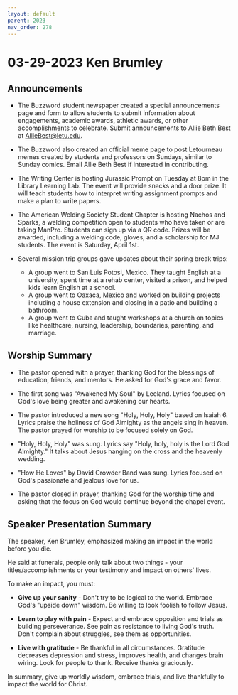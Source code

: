 ```yaml
---
layout: default
parent: 2023
nav_order: 278
---
```


# 03-29-2023 Ken Brumley



## Announcements

- The Buzzword student newspaper created a special announcements page and form to allow students to submit information about engagements, academic awards, athletic awards, or other accomplishments to celebrate. Submit announcements to Allie Beth Best at AllieBest@letu.edu. 

- The Buzzword also created an official meme page to post Letourneau memes created by students and professors on Sundays, similar to Sunday comics. Email Allie Beth Best if interested in contributing.

- The Writing Center is hosting Jurassic Prompt on Tuesday at 8pm in the Library Learning Lab. The event will provide snacks and a door prize. It will teach students how to interpret writing assignment prompts and make a plan to write papers. 

- The American Welding Society Student Chapter is hosting Nachos and Sparks, a welding competition open to students who have taken or are taking ManPro. Students can sign up via a QR code. Prizes will be awarded, including a welding code, gloves, and a scholarship for MJ students. The event is Saturday, April 1st.

- Several mission trip groups gave updates about their spring break trips:
  - A group went to San Luis Potosi, Mexico. They taught English at a university, spent time at a rehab center, visited a prison, and helped kids learn English at a school.
  - A group went to Oaxaca, Mexico and worked on building projects including a house extension and closing in a patio and building a bathroom.
  - A group went to Cuba and taught workshops at a church on topics like healthcare, nursing, leadership, boundaries, parenting, and marriage.


## Worship Summary

- The pastor opened with a prayer, thanking God for the blessings of education, friends, and mentors. He asked for God's grace and favor.

- The first song was "Awakened My Soul" by Leeland. Lyrics focused on God's love being greater and awakening our hearts. 

- The pastor introduced a new song "Holy, Holy, Holy" based on Isaiah 6. Lyrics praise the holiness of God Almighty as the angels sing in heaven. The pastor prayed for worship to be focused solely on God. 

- "Holy, Holy, Holy" was sung. Lyrics say "Holy, holy, holy is the Lord God Almighty." It talks about Jesus hanging on the cross and the heavenly wedding. 

- "How He Loves" by David Crowder Band was sung. Lyrics focused on God's passionate and jealous love for us.

- The pastor closed in prayer, thanking God for the worship time and asking that the focus on God would continue beyond the chapel event.


## Speaker Presentation Summary

The speaker, Ken Brumley, emphasized making an impact in the world before you die. 

He said at funerals, people only talk about two things - your titles/accomplishments or your testimony and impact on others' lives.

To make an impact, you must:

- **Give up your sanity** - Don't try to be logical to the world. Embrace God's "upside down" wisdom. Be willing to look foolish to follow Jesus. 

- **Learn to play with pain** - Expect and embrace opposition and trials as building perseverance. See pain as resistance to living God's truth. Don't complain about struggles, see them as opportunities. 

- **Live with gratitude** - Be thankful in all circumstances. Gratitude decreases depression and stress, improves health, and changes brain wiring. Look for people to thank. Receive thanks graciously.

In summary, give up worldly wisdom, embrace trials, and live thankfully to impact the world for Christ.